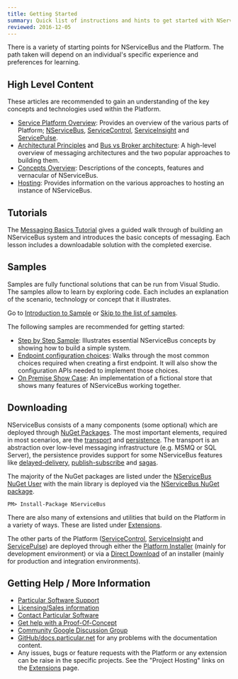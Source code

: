 ```yaml
---
title: Getting Started
summary: Quick list of instructions and hints to get started with NServiceBus and the Particular Service Platform
reviewed: 2016-12-05
---
```


There is a variety of starting points for NServiceBus and the Platform. The path taken will depend on an individual's specific experience and preferences for learning.


## High Level Content

These articles are recommended to gain an understanding of the key concepts and technologies used within the Platform.

 * [Service Platform Overview](/platform/): Provides an overview of the various parts of Platform; [NServiceBus](/nservicebus/), [ServiceControl](/servicecontrol/), [ServiceInsight](/serviceinsight/) and [ServicePulse](/servicepulse/).
 *  [Architectural Principles](/nservicebus/architecture/principles.md) and [Bus vs Broker architecture](/nservicebus/architecture/): A high-level overview of messaging architectures and the two popular approaches to building them.
 * [Concepts Overview](/nservicebus/concept-overview.md): Descriptions of the concepts, features and vernacular of NServiceBus.
 * [Hosting](/nservicebus/hosting/): Provides information on the various approaches to hosting an instance of NServiceBus.


## Tutorials

The [Messaging Basics Tutorial](/tutorials/nservicebus-101/) gives a guided walk through of building an NServiceBus system and introduces the basic concepts of messaging. Each lesson includes a downloadable solution with the completed exercise.


## Samples

Samples are fully functional solutions that can be run from Visual Studio. The samples allow to learn by exploring code. Each includes an explanation of the scenario, technology or concept that it illustrates.

Go to [Introduction to Sample](/samples/) or [Skip to the list of samples](/samples/#related-samples).

The following samples are recommended for getting started:

 * [Step by Step Sample](/samples/step-by-step/): Illustrates essential NServiceBus concepts by showing how to build a simple system.
 * [Endpoint configuration choices](/samples/endpoint-configuration/): Walks through the most common choices required when creating a first endpoint. It will also show the configuration APIs needed to implement those choices.
 * [On Premise Show Case](/samples/show-case/on-premise/): An implementation of a fictional store that shows many features of NServiceBus working together.


## Downloading

NServiceBus consists of a many components (some optional) which are deployed through [NuGet Packages](https://www.nuget.org). The most important elements, required in most scenarios, are the [transport](/nservicebus/transports/) and [persistence](/nservicebus/persistence/). The transport is an abstraction over low-level messaging infrastructure (e.g. MSMQ or SQL Server), the persistence provides support for some NServiceBus features like [delayed-delivery](/nservicebus/messaging/delayed-delivery.md), [publish-subscribe](/nservicebus/messaging/publish-subscribe/) and [sagas](/nservicebus/sagas/).

The majority of the NuGet packages are listed under the [NServiceBus NuGet User](https://www.nuget.org/profiles/nservicebus) with the main library is deployed via the [NServiceBus NuGet package](https://www.nuget.org/packages/NServiceBus/).

```no-highlight
PM> Install-Package NServiceBus
```

There are also many of extensions and utilities that build on the Platform in a variety of ways. These are listed under [Extensions](/components/).

The other parts of the Platform ([ServiceControl](/servicecontrol/), [ServiceInsight](/serviceinsight/) and [ServicePulse](/servicepulse/)) are deployed through either the [Platform Installer](/platform/installer/) (mainly for development environment) or via a [Direct Download](https://particular.net/downloads) of an installer (mainly for production and integration environments).


## Getting Help / More Information

 * [Particular Software Support](https://particular.net/support)
 * [Licensing/Sales information](https://particular.net/licensing)
 * [Contact Particular Software](https://particular.net/contactus)
 * [Get help with a Proof-Of-Concept](https://particular.net/proof-of-concept)
 * [Community Google Discussion Group](https://groups.google.com/d/forum/particularsoftware)
 * [GitHub/docs.particular.net](https://github.com/Particular/docs.particular.net) for any problems with the documentation content.
 * Any issues, bugs or feature requests with the Platform or any extension can be raise in the specific projects. See the "Project Hosting" links on the [Extensions](/components/) page.
